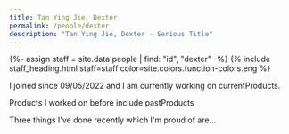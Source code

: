 ```yaml
---
title: Tan Ying Jie, Dexter
permalink: /people/dexter
description: "Tan Ying Jie, Dexter - Serious Title"
---
```


{%- assign staff = site.data.people | find: "id", "dexter" -%}
{% include staff_heading.html staff=staff color=site.colors.function-colors.eng %}

<p>I joined since 09/05/2022 and I am currently working on currentProducts.</p>

<p>Products I worked on before include pastProducts</p>

<p>Three things I've done recently which I'm proud of are...</p>

